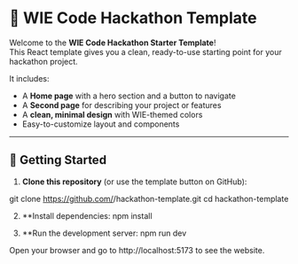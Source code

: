 # 🧩 WIE Code Hackathon Template

Welcome to the **WIE Code Hackathon Starter Template**!  
This React template gives you a clean, ready-to-use starting point for your hackathon project.

It includes:  
- A **Home page** with a hero section and a button to navigate  
- A **Second page** for describing your project or features  
- A **clean, minimal design** with WIE-themed colors  
- Easy-to-customize layout and components  

---

## 🚀 Getting Started

1. **Clone this repository** (or use the template button on GitHub):

git clone https://github.com/<your-username>/hackathon-template.git
cd hackathon-template

2. **Install dependencies:
npm install

3. **Run the development server:
npm run dev

Open your browser and go to http://localhost:5173 to see the website.

